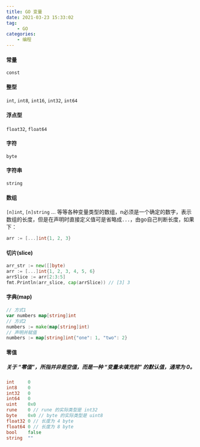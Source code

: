 ```yaml
---
title: GO 变量
date: 2021-03-23 15:33:02
tag: 
	- GO
categories:
    - 编程  
---
```




#### 常量

`const`

#### 整型

`int`, `int8`, `int16`, `int32`, `int64`

#### 浮点型

`float32`, `float64`

#### 字符

`byte`

#### 字符串

`string`

#### 数组

`[n]int`, `[n]string` ... 等等各种变量类型的数组，n必须是一个确定的数字，表示数组的长度，但是在声明时直接定义值可是省略成`...`，由go自己判断长度，如果下：

```go
arr := [...]int{1, 2, 3}
```

#### 切片(slice)

```go
arr_str := new([]byte)
arr := [...]int{1, 2, 3, 4, 5, 6}
arrSlice := arr[2:3:5]
fmt.Println(arr_slice, cap(arrSlice)) // [3] 3 
```

#### 字典(map)

```go
// 方式1
var numbers map[string]int
// 方式2
numbers := make(map[string]int)
// 声明并赋值
numbers := map[string]int{"one": 1, "two": 2}
```

#### 零值

##### 关于 “零值”，所指并非是空值，而是一种 “变量未填充前” 的默认值，通常为 0。

```go
int     0
int8    0
int32   0
int64   0
uint    0x0
rune    0 // rune 的实际类型是 int32
byte    0x0 // byte 的实际类型是 uint8
float32 0 // 长度为 4 byte
float64 0 // 长度为 8 byte
bool    false
string  ""
```

